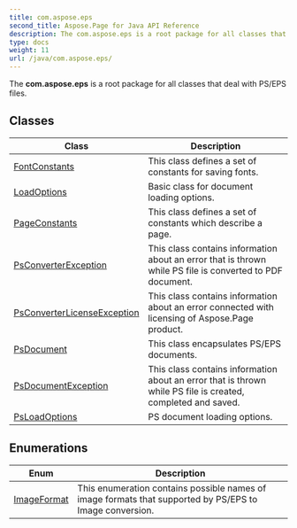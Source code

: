 ```yaml
---
title: com.aspose.eps
second_title: Aspose.Page for Java API Reference
description: The com.aspose.eps is a root package for all classes that deal with PS/EPS files.
type: docs
weight: 11
url: /java/com.aspose.eps/
---
```


The **com.aspose.eps** is a root package for all classes that deal with PS/EPS files.


## Classes

| Class | Description |
| --- | --- |
| [FontConstants](../com.aspose.eps/fontconstants) | This class defines a set of constants for saving fonts. |
| [LoadOptions](../com.aspose.eps/loadoptions) | Basic class for document loading options. |
| [PageConstants](../com.aspose.eps/pageconstants) | This class defines a set of constants which describe a page. |
| [PsConverterException](../com.aspose.eps/psconverterexception) | This class contains information about an error that is thrown while PS file is converted to PDF document. |
| [PsConverterLicenseException](../com.aspose.eps/psconverterlicenseexception) | This class contains information about an error connected with licensing of Aspose.Page product. |
| [PsDocument](../com.aspose.eps/psdocument) | This class encapsulates PS/EPS documents. |
| [PsDocumentException](../com.aspose.eps/psdocumentexception) | This class contains information about an error that is thrown while PS file is created, completed and saved. |
| [PsLoadOptions](../com.aspose.eps/psloadoptions) | PS document loading options. |

## Enumerations

| Enum | Description |
| --- | --- |
| [ImageFormat](../com.aspose.eps/imageformat) | This enumeration contains possible names of image formats that supported by PS/EPS to Image conversion. |
